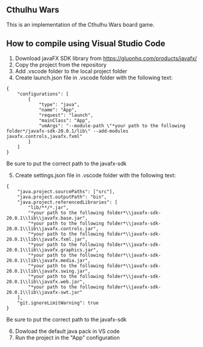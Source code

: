 ## Cthulhu Wars

This is an implementation of the Cthulhu Wars board game.

## How to compile using Visual Studio Code

1. Download javaFX SDK library from https://gluonhq.com/products/javafx/
2. Copy the project from the repository
3. Add .vscode folder to the local project folder
4. Create launch.json file in .vscode folder with the following text:
```
{
    "configurations": [
        {
            "type": "java",
            "name": "App",
            "request": "launch",
            "mainClass": "App",
            "vmArgs": "--module-path \"*your path to the following folder*/javafx-sdk-20.0.1/lib\" --add-modules javafx.controls,javafx.fxml"
        }
    ]
}
```

Be sure to put the correct path to the javafx-sdk

5. Create settings.json file in .vscode folder with the following text:
```
{
    "java.project.sourcePaths": ["src"],
    "java.project.outputPath": "bin",
    "java.project.referencedLibraries": [
        "lib/**/*.jar",
        "*your path to the following folder*\\javafx-sdk-20.0.1\\lib\\javafx.base.jar",
        "*your path to the following folder*\\javafx-sdk-20.0.1\\lib\\javafx.controls.jar",
        "*your path to the following folder*\\javafx-sdk-20.0.1\\lib\\javafx.fxml.jar",
        "*your path to the following folder*\\javafx-sdk-20.0.1\\lib\\javafx.graphics.jar",
        "*your path to the following folder*\\javafx-sdk-20.0.1\\lib\\javafx.media.jar",
        "*your path to the following folder*\\javafx-sdk-20.0.1\\lib\\javafx.swing.jar",
        "*your path to the following folder*\\javafx-sdk-20.0.1\\lib\\javafx.web.jar",
        "*your path to the following folder*\\javafx-sdk-20.0.1\\lib\\javafx-swt.jar"
    ],
    "git.ignoreLimitWarning": true
}
```
Be sure to put the correct path to the javafx-sdk

6. Dowload the default java pack in VS code
7. Run the project in the "App" configuration
